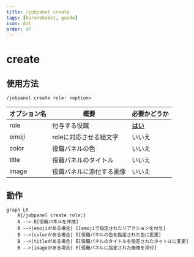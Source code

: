 ```yaml
---
title: /jobpanel create
tags: [kuronekobot, guide]
icon: dot
order: 97
---
```


# create
## 使用方法
```
/jobpanel create role: <option>
```

オプション名 | 概要 | 必要かどうか
--- | --- | --
role | 付与する役職 | **<u>はい</u>**
emoji | roleに対応させる絵文字 | いいえ
color | 役職パネルの色 | いいえ
title | 役職パネルのタイトル | いいえ
image | 役職パネルに添付する画像 | いいえ

## 動作
```mermaid
graph LR
    A{/jobpanel create role:}
    A --> B[役職パネルを作成]
    B -->|emojiがある場合| C[emojiで指定されたリアクションを付与]
    B -->|colorがある場合| D[役職パネルの色を指定された色に変更]
    B -->|titleがある場合| E[役職パネルのタイトルを指定されたタイトルに変更]
    B -->|imageがある場合| F[役職パネルに指定された画像を添付]
```